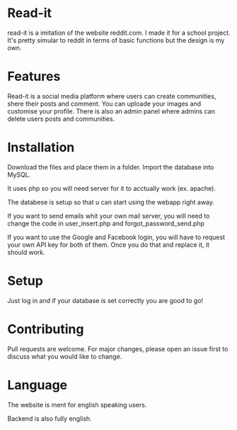 # Read-it
read-it is a imitation of the website reddit.com. I made it for a school project. It's pretty simular to reddit in terms of basic functions but the design is my own.

# Features
Read-it is a social media platform where users can create communities, shere their posts and comment. You can uploade your images and customise your profile. 
There is also an admin panel where admins can delete users posts and communities.

# Installation
Download the files and place them in a folder. Import the database into MySQL.

It uses php so you will need server for it to acctually work (ex. apache).

The databese is setup so that u can start using the webapp right away.

If you want to send emails whit your own mail server, you will need to change the code in user_insert.php and forgot_password_send.php

If you want to use the Google and Facebook login, you will have to request your own API key for both of them. Once you do that and replace it, it should work.

# Setup
Just log in and if your database is set correctly you are good to go!

# Contributing
Pull requests are welcome. For major changes, please open an issue first to discuss what you would like to change.

# Language
The website is ment for english speaking users.

Backend is also fully english.
